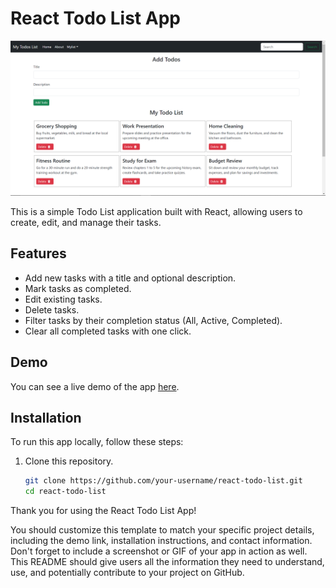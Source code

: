 # React Todo List App

![Todo List App](/todo_list.png)

This is a simple Todo List application built with React, allowing users to create, edit, and manage their tasks.

## Features

- Add new tasks with a title and optional description.
- Mark tasks as completed.
- Edit existing tasks.
- Delete tasks.
- Filter tasks by their completion status (All, Active, Completed).
- Clear all completed tasks with one click.

## Demo

You can see a live demo of the app [here](http://localhost:3000/).

## Installation

To run this app locally, follow these steps:

1. Clone this repository.
   ```bash
   git clone https://github.com/your-username/react-todo-list.git
   cd react-todo-list
   ```

Thank you for using the React Todo List App!

You should customize this template to match your specific project details, including the demo link, installation instructions, and contact information. Don't forget to include a screenshot or GIF of your app in action as well. This README should give users all the information they need to understand, use, and potentially contribute to your project on GitHub.
